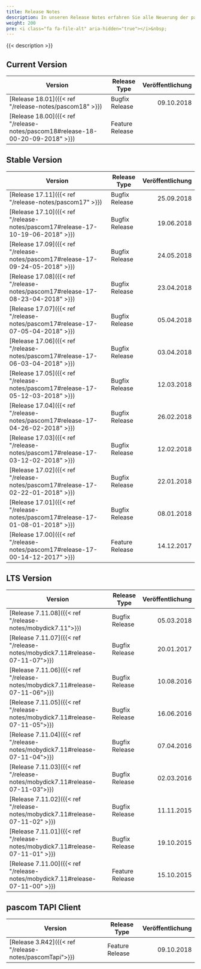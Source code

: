 ```yaml
---
title: Release Notes
description: In unseren Release Notes erfahren Sie alle Neuerung der pascom Telefonanlage
weight: 200
pre: <i class="fa fa-file-alt" aria-hidden="true"></i>&nbsp;
---
```


{{< description >}}

## Current Version

|Version|Release Type|Veröffentlichung|
|-------|------------|---------------:|
|[Release 18.01]({{< ref "/release-notes/pascom18" >}})| Bugfix Release | 09.10.2018 |
|[Release 18.00]({{< ref "/release-notes/pascom18#release-18-00-20-09-2018" >}})| Feature Release | 

## Stable Version

|Version|Release Type|Veröffentlichung|
|-------|------------|---------------:|
|[Release 17.11]({{< ref "/release-notes/pascom17" >}})| Bugfix Release | 25.09.2018 |
|[Release 17.10]({{< ref "/release-notes/pascom17#release-17-10-19-06-2018" >}})| Bugfix Release | 19.06.2018 |
|[Release 17.09]({{< ref "/release-notes/pascom17#release-17-09-24-05-2018" >}})| Bugfix Release | 24.05.2018 |
|[Release 17.08]({{< ref "/release-notes/pascom17#release-17-08-23-04-2018" >}})| Bugfix Release | 23.04.2018 |
|[Release 17.07]({{< ref "/release-notes/pascom17#release-17-07-05-04-2018" >}})| Bugfix Release | 05.04.2018 |
|[Release 17.06]({{< ref "/release-notes/pascom17#release-17-06-03-04-2018" >}})| Bugfix Release | 03.04.2018 |
|[Release 17.05]({{< ref "/release-notes/pascom17#release-17-05-12-03-2018" >}})| Bugfix Release | 12.03.2018 |
|[Release 17.04]({{< ref "/release-notes/pascom17#release-17-04-26-02-2018" >}})| Bugfix Release | 26.02.2018 |
|[Release 17.03]({{< ref "/release-notes/pascom17#release-17-03-12-02-2018" >}})| Bugfix Release | 12.02.2018 |
|[Release 17.02]({{< ref "/release-notes/pascom17#release-17-02-22-01-2018" >}})| Bugfix Release | 22.01.2018 |
|[Release 17.01]({{< ref "/release-notes/pascom17#release-17-01-08-01-2018" >}})| Bugfix Release | 08.01.2018 |
|[Release 17.00]({{< ref "/release-notes/pascom17#release-17-00-14-12-2017" >}})| Feature Release | 14.12.2017 |

## LTS Version

|Version|Release Type|Veröffentlichung|
|-------|------------|---------------:|
|[Release 7.11.08]({{< ref "/release-notes/mobydick7.11">}})| Bugfix Release | 05.03.2018 |
|[Release 7.11.07]({{< ref "/release-notes/mobydick7.11#release-07-11-07">}})| Bugfix Release | 20.01.2017 |
|[Release 7.11.06]({{< ref "/release-notes/mobydick7.11#release-07-11-06">}})| Bugfix Release | 10.08.2016 |
|[Release 7.11.05]({{< ref "/release-notes/mobydick7.11#release-07-11-05">}})| Bugfix Release | 16.06.2016 |
|[Release 7.11.04]({{< ref "/release-notes/mobydick7.11#release-07-11-04">}})| Bugfix Release | 07.04.2016 |
|[Release 7.11.03]({{< ref "/release-notes/mobydick7.11#release-07-11-03">}})| Bugfix Release | 02.03.2016 |
|[Release 7.11.02]({{< ref "/release-notes/mobydick7.11#release-07-11-02" >}})| Bugfix Release | 11.11.2015 |
|[Release 7.11.01]({{< ref "/release-notes/mobydick7.11#release-07-11-01" >}})| Bugfix Release | 19.10.2015  |
|[Release 7.11.00]({{< ref "/release-notes/mobydick7.11#release-07-11-00" >}})| Feature Release | 15.10.2015 |

## pascom TAPI Client

|Version|Release Type|Veröffentlichung|
|-------|------------|---------------:|
|[Release 3.R42]({{< ref "/release-notes/pascomTapi">}})| Feature Release | 09.10.2018 |
